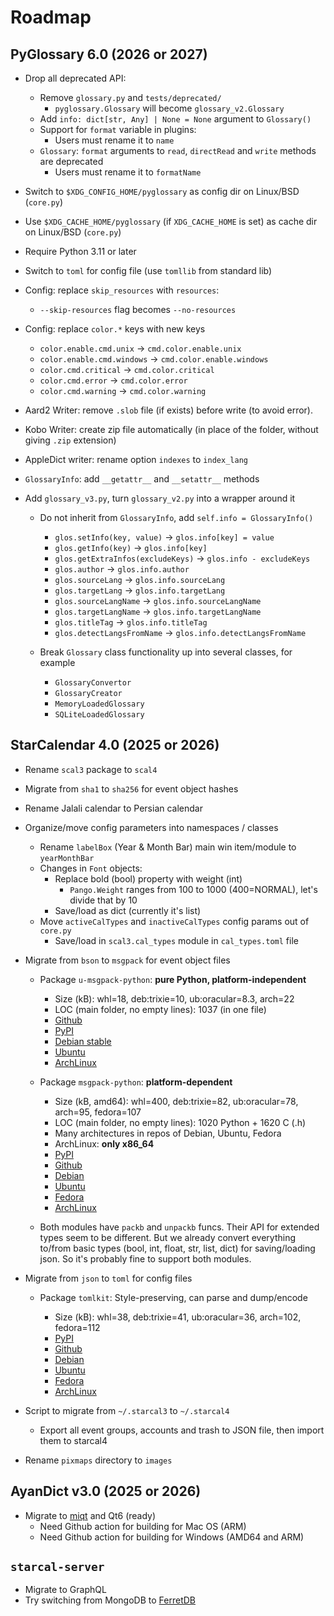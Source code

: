 # Roadmap

## PyGlossary 6.0 (2026 or 2027)

- Drop all deprecated API:

  - Remove `glossary.py` and `tests/deprecated/`
    - `pyglossary.Glossary` will become `glossary_v2.Glossary`
  - Add `info: dict[str, Any] | None = None` argument to `Glossary()`
  - Support for `format` variable in plugins:
    - Users must rename it to `name`
  - `Glossary`: `format` arguments to `read`, `directRead` and `write` methods are deprecated
    - Users must rename it to `formatName`

- Switch to `$XDG_CONFIG_HOME/pyglossary` as config dir on Linux/BSD (`core.py`)

- Use `$XDG_CACHE_HOME/pyglossary` (if `XDG_CACHE_HOME` is set) as cache dir on Linux/BSD (`core.py`)

- Require Python 3.11 or later

- Switch to `toml` for config file (use `tomllib` from standard lib)

- Config: replace `skip_resources` with `resources`:

  - `--skip-resources` flag becomes `--no-resources`

- Config: replace `color.*` keys with new keys

  - `color.enable.cmd.unix` -> `cmd.color.enable.unix`
  - `color.enable.cmd.windows` -> `cmd.color.enable.windows`
  - `color.cmd.critical` -> `cmd.color.critical`
  - `color.cmd.error` -> `cmd.color.error`
  - `color.cmd.warning` -> `cmd.color.warning`

- Aard2 Writer: remove `.slob` file (if exists) before write (to avoid error).

- Kobo Writer: create zip file automatically (in place of the folder, without giving `.zip` extension)

- AppleDict writer: rename option `indexes` to `index_lang`

- `GlossaryInfo`: add `__getattr__` and `__setattr__` methods

- Add `glossary_v3.py`, turn `glossary_v2.py` into a wrapper around it

  - Do not inherit from `GlossaryInfo`, add `self.info = GlossaryInfo()`

    - `glos.setInfo(key, value)` -> `glos.info[key] = value`
    - `glos.getInfo(key)` -> `glos.info[key]`
    - `glos.getExtraInfos(excludeKeys)` -> `glos.info - excludeKeys`
    - `glos.author` -> `glos.info.author`
    - `glos.sourceLang` -> `glos.info.sourceLang`
    - `glos.targetLang` -> `glos.info.targetLang`
    - `glos.sourceLangName` -> `glos.info.sourceLangName`
    - `glos.targetLangName` -> `glos.info.targetLangName`
    - `glos.titleTag` -> `glos.info.titleTag`
    - `glos.detectLangsFromName` -> `glos.info.detectLangsFromName`

  - Break `Glossary` class functionality up into several classes, for example

    - `GlossaryConvertor`
    - `GlossaryCreator`
    - `MemoryLoadedGlossary`
    - `SQLiteLoadedGlossary`

## StarCalendar 4.0 (2025 or 2026)

- Rename `scal3` package to `scal4`

- Migrate from `sha1` to `sha256` for event object hashes

- Rename Jalali calendar to Persian calendar

- Organize/move config parameters into namespaces / classes

  - Rename `labelBox` (Year & Month Bar) main win item/module to `yearMonthBar`
  - Changes in `Font` objects:
    - Replace bold (bool) property with weight (int)
      - `Pango.Weight` ranges from 100 to 1000 (400=NORMAL), let's divide that by 10
    - Save/load as dict (currently it's list)
  - Move `activeCalTypes` and `inactiveCalTypes` config params out of `core.py`
    - Save/load in `scal3.cal_types` module in `cal_types.toml` file

- Migrate from `bson` to `msgpack` for event object files

  - Package `u-msgpack-python`: **pure Python, platform-independent**

    - Size (kB): whl=18, deb:trixie=10, ub:oracular=8.3, arch=22
    - LOC (main folder, no empty lines): 1037 (in one file)
    - [Github](https://github.com/vsergeev/u-msgpack-python)
    - [PyPI](https://pypi.org/project/u-msgpack-python/)
    - [Debian stable](https://packages.debian.org/bookworm/python3-u-msgpack)
    - [Ubuntu](https://packages.ubuntu.com/oracular/python3-u-msgpack)
    - [ArchLinux](https://archlinux.org/packages/extra/any/python-u-msgpack/)

  - Package `msgpack-python`: **platform-dependent**

    - Size (kB, amd64): whl=400, deb:trixie=82, ub:oracular=78, arch=95, fedora=107
    - LOC (main folder, no empty lines): 1020 Python + 1620 C (.h)
    - Many architectures in repos of Debian, Ubuntu, Fedora
    - ArchLinux: **only x86_64**
    - [PyPI](https://pypi.org/project/msgpack/)
    - [Github](https://github.com/msgpack/msgpack-python)
    - [Debian](https://packages.debian.org/bookworm/python3-msgpack)
    - [Ubuntu](https://packages.ubuntu.com/oracular/python3-msgpack)
    - [Fedora](https://packages.fedoraproject.org/pkgs/python-msgpack/python3-msgpack/)
    - [ArchLinux](https://archlinux.org/packages/extra/x86_64/python-msgpack/)

  - Both modules have `packb` and `unpackb` funcs. Their API for extended types seem to be different. But we already convert everything to/from basic types (bool, int, float, str, list, dict) for saving/loading json. So it's probably fine to support both modules.

- Migrate from `json` to `toml` for config files

  - Package `tomlkit`: Style-preserving, can parse and dump/encode

    - Size (kB): whl=38, deb:trixie=41, ub:oracular=36, arch=102, fedora=112
    - [PyPI](https://pypi.org/project/tomlkit)
    - [Github](https://github.com/python-poetry/tomlkit)
    - [Debian](https://packages.debian.org/bookworm/python3-tomlkit)
    - [Ubuntu](https://packages.ubuntu.com/oracular/python3-tomlkit)
    - [Fedora](https://packages.fedoraproject.org/pkgs/python-tomlkit/python3-tomlkit/)
    - [ArchLinux](https://archlinux.org/packages/extra/any/python-tomlkit/)

- Script to migrate from `~/.starcal3` to `~/.starcal4`

  - Export all event groups, accounts and trash to JSON file, then import them to starcal4

- Rename `pixmaps` directory to `images`

## AyanDict v3.0 (2025 or 2026)

- Migrate to [miqt](https://github.com/mappu/miqt) and Qt6 (ready)
  - Need Github action for building for Mac OS (ARM)
  - Need Github action for building for Windows (AMD64 and ARM)

## `starcal-server`

- Migrate to GraphQL
- Try switching from MongoDB to [FerretDB](https://github.com/FerretDB/FerretDB)
